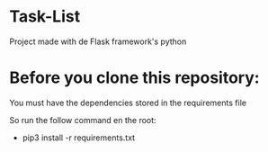 # Task-List

Project made with de Flask framework's python

# Before you clone this repository:
You must have the dependencies stored in the requirements file

So run the follow command en the root:
- pip3 install -r requirements.txt
